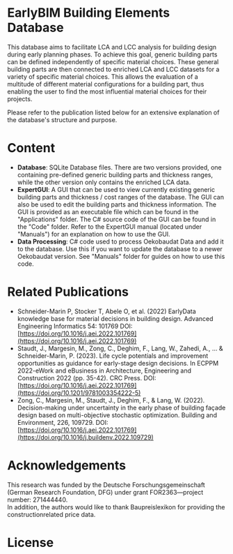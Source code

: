 # EarlyBIM Building Elements Database
This database aims to facilitate LCA and LCC analysis for building design during early planning phases. To achieve this goal, generic building parts can be defined independently of specific material choices. These general building parts are then connected to enriched LCA and LCC datasets for a variety of specific material choices. This allows the evaluation of a multitude of different material configurations for a building part, thus enabling the user to find the most influential material choices for their projects.

Please refer to the publication listed below for an extensive explanation of the database's structure and purpose.

# Content
* **Database**: SQLite Database files. There are two versions provided, one containing pre-defined generic building parts and thickness ranges, while the other version only contains the enriched LCA data.
* **ExpertGUI**: A GUI that can be used to view currently existing generic building parts and thickness / cost ranges of the database. The GUI can also be used to edit the building parts and thickness information. The GUI is provided as an executable file which can be found in the "Applications" folder. The C# source code of the GUI can be found in the "Code" folder. Refer to the ExpertGUI manual (located under "Manuals") for an explanation on how to use the GUI. 
* **Data Processing**: C# code used to process Oekobaudat Data and add it to the database. Use this if you want to update the database to a newer Oekobaudat version. See "Manuals" folder for guides on how to use this code.

# Related Publications
* Schneider-Marin P, Stocker T, Abele O, et al. (2022) EarlyData knowledge base for material decisions in building design. Advanced Engineering Informatics 54: 101769
DOI: [https://doi.org/10.1016/j.aei.2022.101769](https://doi.org/10.1016/j.aei.2022.101769)
* Staudt, J., Margesin, M., Zong, C., Deghim, F., Lang, W., Zahedi, A., ... & Schneider-Marin, P. (2023). Life cycle potentials and improvement opportunities as guidance for early-stage design decisions. In ECPPM 2022-eWork and eBusiness in Architecture, Engineering and Construction 2022 (pp. 35-42). CRC Press.
DOI: [https://doi.org/10.1016/j.aei.2022.101769](https://doi.org/10.1201/9781003354222-5)
* Zong, C., Margesin, M., Staudt, J., Deghim, F., & Lang, W. (2022). Decision-making under uncertainty in the early phase of building façade design based on multi-objective stochastic optimization. Building and Environment, 226, 109729.
DOI: [https://doi.org/10.1016/j.aei.2022.101769](https://doi.org/10.1016/j.buildenv.2022.109729)

# Acknowledgements
This research was funded by the Deutsche Forschungsgemeinschaft
(German Research Foundation, DFG) under grant FOR2363—project
number: 271444440. \
In addition, the authors would like to thank Baupreislexikon for providing the constructionrelated price data.

# License


